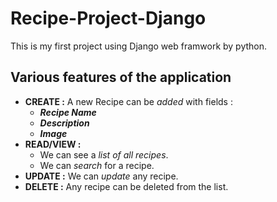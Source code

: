 # Recipe-Project-Django
This is my first project using Django web framwork by python.

## Various features of the application
- **CREATE :** A new Recipe can be *added* with fields :
  - ***Recipe Name***
  - ***Description***
  - ***Image***
- **READ/VIEW :**
  - We can see a *list of all recipes*.
  - We can *search* for a recipe.
- **UPDATE :** We can *update* any recipe.
- **DELETE :** Any recipe can be deleted from the list.
